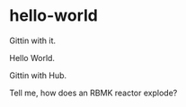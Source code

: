 # hello-world
Gittin with it.

Hello World.

Gittin with Hub. 

Tell me, how does an RBMK reactor explode?
